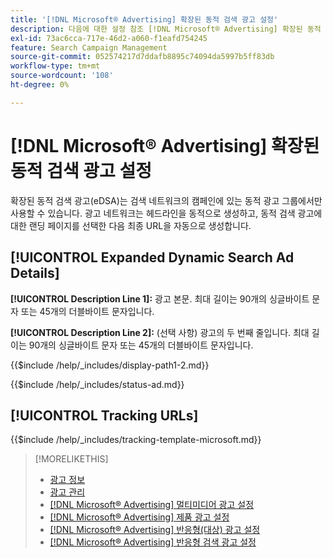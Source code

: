 ```yaml
---
title: '[!DNL Microsoft® Advertising] 확장된 동적 검색 광고 설정'
description: 다음에 대한 설정 참조 [!DNL Microsoft® Advertising] 확장된 동적 검색 광고.
exl-id: 73ac6cca-717e-46d2-a060-f1eafd754245
feature: Search Campaign Management
source-git-commit: 052574217d7ddafb8895c74094da5997b5ff83db
workflow-type: tm+mt
source-wordcount: '108'
ht-degree: 0%

---
```


# [!DNL Microsoft® Advertising] 확장된 동적 검색 광고 설정

확장된 동적 검색 광고(eDSA)는 검색 네트워크의 캠페인에 있는 동적 광고 그룹에서만 사용할 수 있습니다. 광고 네트워크는 헤드라인을 동적으로 생성하고, 동적 검색 광고에 대한 랜딩 페이지를 선택한 다음 최종 URL을 자동으로 생성합니다.

## [!UICONTROL Expanded Dynamic Search Ad Details]

**[!UICONTROL Description Line 1]:** 광고 본문. 최대 길이는 90개의 싱글바이트 문자 또는 45개의 더블바이트 문자입니다.

<!-- **[!UICONTROL Display Path 1]**, **[!UICONTROL Display Path 2]:** -->

**[!UICONTROL Description Line 2]:** (선택 사항) 광고의 두 번째 줄입니다. 최대 길이는 90개의 싱글바이트 문자 또는 45개의 더블바이트 문자입니다.

{{$include /help/_includes/display-path1-2.md}}

<!-- **[!UICONTROL Status]:** -->

{{$include /help/_includes/status-ad.md}}

## [!UICONTROL Tracking URLs]

<!-- **[!UICONTROL Tracking Template URl]:** -->

{{$include /help/_includes/tracking-template-microsoft.md}}

>[!MORELIKETHIS]
>
>* [광고 정보](ad-about.md)
>* [광고 관리](ad-manage.md)
>* [[!DNL Microsoft® Advertising] 멀티미디어 광고 설정](ad-settings-microsoft-multimedia.md)
>* [[!DNL Microsoft® Advertising] 제품 광고 설정](ad-settings-microsoft-product.md)
>* [[!DNL Microsoft® Advertising] 반응형(대상) 광고 설정](ad-settings-microsoft-responsive.md)
>* [[!DNL Microsoft® Advertising] 반응형 검색 광고 설정](ad-settings-microsoft-rsa.md)
